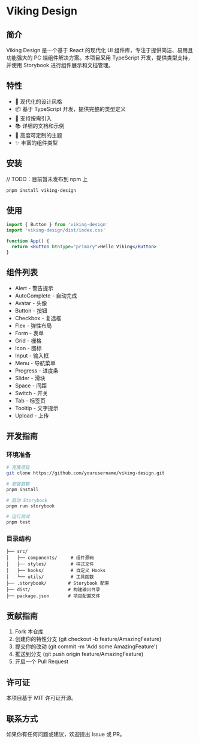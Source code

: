 # Viking Design

## 简介

Viking Design 是一个基于 React 的现代化 UI 组件库，专注于提供简洁、易用且功能强大的 PC 端组件解决方案。本项目采用 TypeScript 开发，提供类型支持，并使用 Storybook 进行组件展示和文档管理。

## 特性

- 🎨 现代化的设计风格
- 📦 基于 TypeScript 开发，提供完整的类型定义
- 🔧 支持按需引入
- 📚 详细的文档和示例
- 🎯 高度可定制的主题
- ✨ 丰富的组件类型

## 安装

// TODO：目前暂未发布到 npm 上
```bash
pnpm install viking-design
```

## 使用

```jsx
import { Button } from 'viking-design'
import 'viking-design/dist/index.css'

function App() {
  return <Button btnType="primary">Hello Viking</Button>
}
```

## 组件列表

- Alert - 警告提示
- AutoComplete - 自动完成
- Avatar - 头像
- Button - 按钮
- Checkbox - 复选框
- Flex - 弹性布局
- Form - 表单
- Grid - 栅格
- Icon - 图标
- Input - 输入框
- Menu - 导航菜单
- Progress - 进度条
- Slider - 滑块
- Space - 间距
- Switch - 开关
- Tab - 标签页
- Tooltip - 文字提示
- Upload - 上传

## 开发指南

### 环境准备

```bash
# 克隆项目
git clone https://github.com/yourusername/viking-design.git

# 安装依赖
pnpm install

# 启动 Storybook
pnpm run storybook

# 运行测试
pnpm test
```

### 目录结构

```
├── src/
│   ├── components/     # 组件源码
│   ├── styles/         # 样式文件
│   ├── hooks/          # 自定义 Hooks
│   └── utils/          # 工具函数
├── .storybook/        # Storybook 配置
├── dist/              # 构建输出目录
├── package.json       # 项目配置文件
```

## 贡献指南

1. Fork 本仓库
2. 创建你的特性分支 (git checkout -b feature/AmazingFeature)
3. 提交你的改动 (git commit -m 'Add some AmazingFeature')
4. 推送到分支 (git push origin feature/AmazingFeature)
5. 开启一个 Pull Request

## 许可证

本项目基于 MIT 许可证开源。

## 联系方式

如果你有任何问题或建议，欢迎提出 Issue 或 PR。
